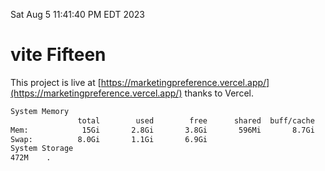 Sat Aug  5 11:41:40 PM EDT 2023

# vite Fifteen


This project is live at [https://marketingpreference.vercel.app/](https://marketingpreference.vercel.app/) thanks to Vercel.

```bash
System Memory
               total        used        free      shared  buff/cache   available
Mem:            15Gi       2.8Gi       3.8Gi       596Mi       8.7Gi        11Gi
Swap:          8.0Gi       1.1Gi       6.9Gi
System Storage
472M	.
```
```bash
